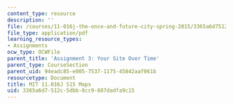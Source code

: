 ```yaml
---
content_type: resource
description: ''
file: /courses/11-016j-the-once-and-future-city-spring-2015/3365a6d7512c5dbb8cc9687dadfa9c15_MIT11_016JS15_MapGuide.pdf
file_type: application/pdf
learning_resource_types:
- Assignments
ocw_type: OCWFile
parent_title: 'Assignment 3: Your Site Over Time'
parent_type: CourseSection
parent_uid: 94eadc85-e005-7537-1175-45842aaf061b
resourcetype: Document
title: MIT 11.016J S15 Maps
uid: 3365a6d7-512c-5dbb-8cc9-687dadfa9c15
---
```

